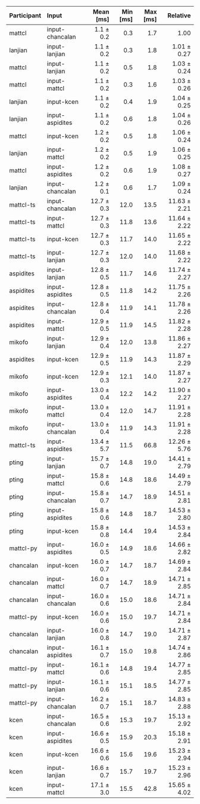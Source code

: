 | Participant | Input | Mean [ms] | Min [ms] | Max [ms] | Relative |
|:---|:---|---:|---:|---:|---:|
| mattcl | input-chancalan | 1.1 ± 0.2 | 0.3 | 1.7 | 1.00 |
| lanjian | input-lanjian | 1.1 ± 0.2 | 0.3 | 1.8 | 1.01 ± 0.27 |
| mattcl | input-lanjian | 1.1 ± 0.2 | 0.5 | 1.8 | 1.03 ± 0.24 |
| mattcl | input-mattcl | 1.1 ± 0.2 | 0.3 | 1.6 | 1.03 ± 0.26 |
| lanjian | input-kcen | 1.1 ± 0.2 | 0.4 | 1.9 | 1.04 ± 0.25 |
| lanjian | input-aspidites | 1.1 ± 0.2 | 0.6 | 1.8 | 1.04 ± 0.26 |
| mattcl | input-kcen | 1.2 ± 0.2 | 0.5 | 1.8 | 1.06 ± 0.24 |
| lanjian | input-mattcl | 1.2 ± 0.2 | 0.5 | 1.9 | 1.06 ± 0.25 |
| mattcl | input-aspidites | 1.2 ± 0.2 | 0.6 | 1.9 | 1.08 ± 0.27 |
| lanjian | input-chancalan | 1.2 ± 0.1 | 0.6 | 1.7 | 1.09 ± 0.24 |
| mattcl-ts | input-chancalan | 12.7 ± 0.3 | 12.0 | 13.5 | 11.63 ± 2.21 |
| mattcl-ts | input-mattcl | 12.7 ± 0.3 | 11.8 | 13.6 | 11.64 ± 2.22 |
| mattcl-ts | input-kcen | 12.7 ± 0.3 | 11.7 | 14.0 | 11.65 ± 2.22 |
| mattcl-ts | input-lanjian | 12.7 ± 0.3 | 12.0 | 14.0 | 11.68 ± 2.22 |
| aspidites | input-lanjian | 12.8 ± 0.5 | 11.7 | 14.6 | 11.74 ± 2.27 |
| aspidites | input-aspidites | 12.8 ± 0.5 | 11.8 | 14.2 | 11.75 ± 2.26 |
| aspidites | input-chancalan | 12.8 ± 0.4 | 11.9 | 14.1 | 11.78 ± 2.26 |
| aspidites | input-mattcl | 12.9 ± 0.5 | 11.9 | 14.5 | 11.82 ± 2.28 |
| mikofo | input-lanjian | 12.9 ± 0.4 | 12.0 | 13.8 | 11.86 ± 2.27 |
| aspidites | input-kcen | 12.9 ± 0.5 | 11.9 | 14.3 | 11.87 ± 2.29 |
| mikofo | input-kcen | 12.9 ± 0.3 | 12.1 | 14.0 | 11.87 ± 2.27 |
| mikofo | input-aspidites | 13.0 ± 0.4 | 12.2 | 14.2 | 11.90 ± 2.27 |
| mikofo | input-mattcl | 13.0 ± 0.4 | 12.0 | 14.7 | 11.91 ± 2.28 |
| mikofo | input-chancalan | 13.0 ± 0.4 | 11.9 | 14.3 | 11.91 ± 2.28 |
| mattcl-ts | input-aspidites | 13.4 ± 5.7 | 11.5 | 66.8 | 12.26 ± 5.76 |
| pting | input-lanjian | 15.7 ± 0.7 | 14.8 | 19.0 | 14.41 ± 2.79 |
| pting | input-mattcl | 15.8 ± 0.6 | 14.8 | 18.6 | 14.49 ± 2.79 |
| pting | input-chancalan | 15.8 ± 0.7 | 14.7 | 18.9 | 14.51 ± 2.81 |
| pting | input-aspidites | 15.8 ± 0.6 | 14.8 | 18.7 | 14.53 ± 2.80 |
| pting | input-kcen | 15.8 ± 0.8 | 14.4 | 19.4 | 14.53 ± 2.84 |
| mattcl-py | input-aspidites | 16.0 ± 0.5 | 14.9 | 18.6 | 14.66 ± 2.82 |
| chancalan | input-kcen | 16.0 ± 0.7 | 14.7 | 18.7 | 14.69 ± 2.84 |
| chancalan | input-mattcl | 16.0 ± 0.7 | 14.7 | 18.9 | 14.71 ± 2.85 |
| chancalan | input-chancalan | 16.0 ± 0.6 | 15.0 | 18.6 | 14.71 ± 2.84 |
| mattcl-py | input-kcen | 16.0 ± 0.6 | 15.0 | 19.7 | 14.71 ± 2.84 |
| chancalan | input-lanjian | 16.0 ± 0.8 | 14.7 | 19.0 | 14.71 ± 2.87 |
| chancalan | input-aspidites | 16.1 ± 0.7 | 15.0 | 19.8 | 14.74 ± 2.86 |
| mattcl-py | input-mattcl | 16.1 ± 0.6 | 14.8 | 19.4 | 14.77 ± 2.85 |
| mattcl-py | input-lanjian | 16.1 ± 0.6 | 15.1 | 18.5 | 14.77 ± 2.85 |
| mattcl-py | input-chancalan | 16.2 ± 0.7 | 15.1 | 18.7 | 14.83 ± 2.88 |
| kcen | input-chancalan | 16.5 ± 0.6 | 15.3 | 19.7 | 15.13 ± 2.92 |
| kcen | input-aspidites | 16.6 ± 0.5 | 15.9 | 20.3 | 15.18 ± 2.91 |
| kcen | input-kcen | 16.6 ± 0.6 | 15.6 | 19.6 | 15.23 ± 2.94 |
| kcen | input-lanjian | 16.6 ± 0.7 | 15.7 | 19.7 | 15.23 ± 2.96 |
| kcen | input-mattcl | 17.1 ± 3.0 | 15.5 | 42.8 | 15.65 ± 4.02 |
